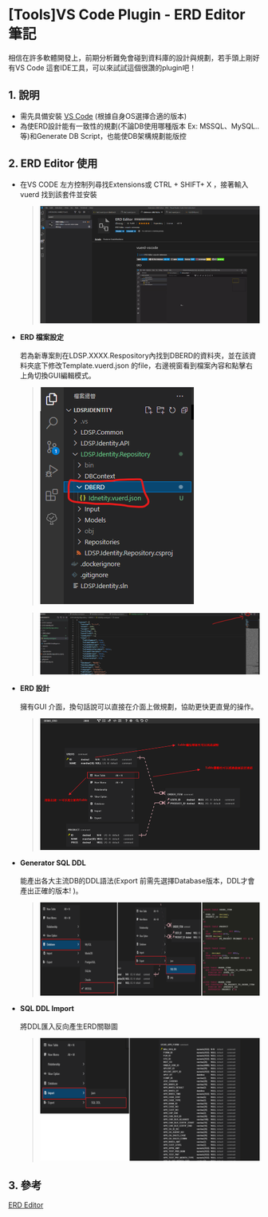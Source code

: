 # [Tools]VS Code Plugin - ERD Editor 筆記

相信在許多軟體開發上，前期分析難免會碰到資料庫的設計與規劃，若手頭上剛好有VS Code 這套IDE工具，可以來試試這個很讚的plugin吧！
<!--more-->






## 1. 說明
- 需先具備安裝 [VS Code](https://code.visualstudio.com/) (根據自身OS選擇合適的版本)
- 為使ERD設計能有一致性的規劃(不論DB使用哪種版本 Ex: MSSQL、MySQL..等)和Generate DB Script，也能使DB架構規劃能版控

## 2. ERD Editor 使用


- 在VS CODE 左方控制列尋找Extensions或 CTRL + SHIFT+ X ，接著輸入 vuerd 找到該套件並安裝
  >![image.png](/images/posts/tools/erd_1.png)

- **ERD 檔案設定**
  <br />
  <br /> 若為新專案則在LDSP.XXXX.Respository內找到DBERD的資料夾，並在該資料夾底下修改Template.vuerd.json 的file，右邊視窗看到檔案內容和點擊右上角切換GUI編輯模式。
  >![image.png](/images/posts/tools/erd_2.png)

  >![image.png](/images/posts/tools/erd_3.png)

- **ERD 設計**
  <br />
  <br /> 擁有GUI 介面，換句話說可以直接在介面上做規劃，協助更快更直覺的操作。
  >![image.png](/images/posts/tools/erd_4.png)

- **Generator SQL DDL**
  <br />
  <br />
  能產出各大主流DB的DDL語法(Export 前需先選擇Database版本，DDL才會產出正確的版本! )。
  >![image.png](/images/posts/tools/erd_5.png)

- **SQL DDL Import** 
  <br />
  <br /> 將DDL匯入反向產生ERD關聯圖
  >![image.png](/images/posts/tools/erd_6.png)




## 3. 參考
[ERD Editor](https://marketplace.visualstudio.com/items?itemName=dineug.vuerd-vscode)
